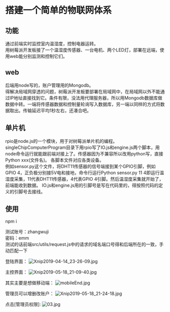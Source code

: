 # 搭建一个简单的物联网体系
## 功能
通过前端实时监控室内温湿度，控制电器运转。       
用树莓派开发板接了一个温湿度传感器、一台电机、两个LED灯，部署在远端，使用web能分别监测和控制它们。
## web
后端用node写的，账户管理用的Mongodb。    
得解决局域网穿透的问题，树莓派开发板要部署在局域网中，在局域网以外不能通过IP地址直接找到它。条件有限，没法用代理服务器，所以用Mongodb数据库做数据中转。一端将传感器数据和控制量轮询写入数据库，另一端以同样的方式将数据取出。传输延迟平均1秒左右，还凑合吧。
## 单片机
rpio是node.js的一个模块，用于对树莓派单片机的编程。singleChipComputerProgram目录下用rpio写了IO.js和engine.js两个脚本，用node命令运行就能跟前端对接上了。传感器因为不兼容所以改用python写，直接Python xxx(文件名)。
各脚本文件对应各类设备。   
例如sensor.py这个文件，将DHT11传感器的信号端接到某个GPIO引脚，例如GPIO 4，正负极分别接5V电和接地，命令行运行Python sensor.py 11 4即运行温湿度采集，11代表DHT11传感器，4代表GPIO 4引脚。然后温湿度采集就开始了，前端能收到数据。
IO.js和engine.js用的引脚号是写在代码里的，得按照代码的定义的引脚号去接线。
## 使用
npm i

测试账号：zhangwuji   
密码：emm   
测试的话前端src/utils/request.js中的请求的域名端口号得和后端所在的一致，手动匹配一下    


登陆界面：
![Xnip2019-04-14_23-26-09.jpg](https://i.loli.net/2019/05/04/5ccd94418be6c.jpg)


主控界面：
![Xnip2019-05-18_21-09-40.jpg](https://i.loli.net/2019/05/18/5ce0047aa759281728.jpg)

其实主要是想做移动端：
![mobileEnd.jpg](https://i.loli.net/2019/06/01/5cf2147046f5c96067.jpg)

管理员可以增删改账户：
![Xnip2019-05-18_21-24-18.jpg](https://i.loli.net/2019/05/18/5ce007b0b4bb634151.jpg)


点击[管理员权限]:
![03.jpg](https://i.loli.net/2019/05/04/5ccd944169b79.jpg)
